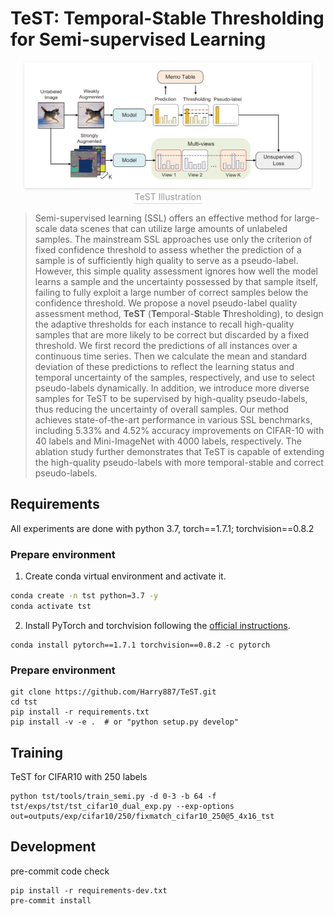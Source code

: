 # TeST: Temporal-Stable Thresholding for Semi-supervised Learning

<center>
    <img style="border-radius: 0.3125em; zoom:45%;
    box-shadow: 0 2px 4px 0 rgba(34,36,38,.12),0 2px 10px 0 rgba(34,36,38,.08);"
    src="docs/Architecture.png">
    <br>
    <div style="color:orange; border-bottom: 1px solid #d9d9d9;
    display: inline-block;
    color: #999;
    padding: 2px;">TeST Illustration</div>
</center>


> Semi-supervised learning (SSL) offers an effective method for large-scale data scenes that can utilize large amounts of unlabeled samples. The mainstream SSL approaches use only the criterion of fixed confidence threshold to assess whether the prediction of a sample is of sufficiently high quality to serve as a pseudo-label. However, this simple quality assessment ignores how well the model learns a sample and the uncertainty possessed by that sample itself, failing to fully exploit a large number of correct samples below the confidence threshold. We propose a novel pseudo-label quality assessment method, **TeST** (**Te**mporal-**S**table **T**hresholding), to design the adaptive thresholds for each instance to recall high-quality samples that are more likely to be correct but discarded by a fixed threshold. We first record the predictions of all instances over a continuous time series. Then we calculate the mean and standard deviation of these predictions to reflect the learning status and temporal uncertainty of the samples, respectively, and use to select pseudo-labels dynamically. In addition, we introduce more diverse samples for TeST to be supervised by high-quality pseudo-labels, thus reducing the uncertainty of overall samples. Our method achieves state-of-the-art performance in various SSL benchmarks, including $5.33\%$ and $4.52\%$ accuracy improvements on CIFAR-10 with 40 labels and Mini-ImageNet with 4000 labels, respectively. The ablation study further demonstrates that TeST is capable of extending the high-quality pseudo-labels with more temporal-stable and correct pseudo-labels.

## Requirements

All experiments are done with python 3.7, torch==1.7.1; torchvision==0.8.2

### Prepare environment

1. Create conda virtual environment and activate it.

```sh
conda create -n tst python=3.7 -y
conda activate tst
```

2. Install PyTorch and torchvision following the [official instructions](#https://pytorch.org/).

```
conda install pytorch==1.7.1 torchvision==0.8.2 -c pytorch
```

### Prepare environment

```
git clone https://github.com/Harry887/TeST.git
cd tst
pip install -r requirements.txt
pip install -v -e .  # or "python setup.py develop"
```

## Training

TeST for CIFAR10 with 250 labels

```
python tst/tools/train_semi.py -d 0-3 -b 64 -f tst/exps/tst/tst_cifar10_dual_exp.py --exp-options  out=outputs/exp/cifar10/250/fixmatch_cifar10_250@5_4x16_tst
```

## Development

pre-commit code check

```
pip install -r requirements-dev.txt
pre-commit install
```
